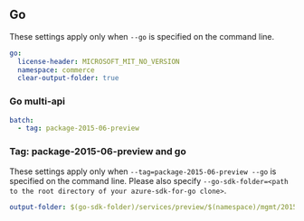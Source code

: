 ## Go

These settings apply only when `--go` is specified on the command line.

``` yaml $(go)
go:
  license-header: MICROSOFT_MIT_NO_VERSION
  namespace: commerce
  clear-output-folder: true
```

### Go multi-api

``` yaml $(go) && $(multiapi)
batch:
  - tag: package-2015-06-preview
```

### Tag: package-2015-06-preview and go

These settings apply only when `--tag=package-2015-06-preview --go` is specified on the command line.
Please also specify `--go-sdk-folder=<path to the root directory of your azure-sdk-for-go clone>`.

``` yaml $(tag) == 'package-2015-06-preview' && $(go)
output-folder: $(go-sdk-folder)/services/preview/$(namespace)/mgmt/2015-06-01-preview/$(namespace)
```